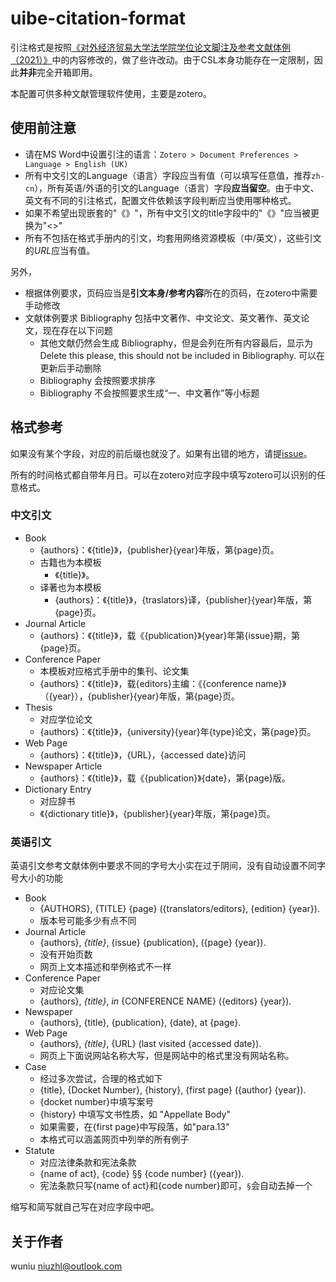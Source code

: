 # uibe-citation-format

引注格式是按照[《对外经济贸易大学法学院学位论文脚注及参考文献体例（2021）》](http://law.uibe.edu.cn/jwjx/jwgg/ss/091c012043a64aff8e7ad1d64256d933.htm)中的内容修改的，做了些许改动。由于CSL本身功能存在一定限制，因此**并非**完全开箱即用。

本配置可供多种文献管理软件使用，主要是zotero。

## 使用前注意

- 请在MS Word中设置引注的语言：`Zotero > Document Preferences > Language > English (UK)`
- 所有中文引文的Language（语言）字段应当有值（可以填写任意值，推荐`zh-cn`），所有英语/外语的引文的Language（语言）字段**应当留空**。由于中文、英文有不同的引注格式，配置文件依赖该字段判断应当使用哪种格式。
- 如果不希望出现嵌套的"《》"，所有中文引文的title字段中的"《》"应当被更换为"<>"
- 所有不包括在格式手册内的引文，均套用网络资源模板（中/英文），这些引文的*URL*应当有值。

另外，

- 根据体例要求，页码应当是**引文本身/参考内容**所在的页码，在zotero中需要手动修改
- 文献体例要求 Bibliography 包括中文著作、中文论文、英文著作、英文论文，现在存在以下问题
  - 其他文献仍然会生成 Bibliography，但是会列在所有内容最后，显示为 Delete this please, this should not be included in Bibliography. 可以在更新后手动删除
  - Bibliography 会按照要求排序
  - Bibliography 不会按照要求生成“一、中文著作”等小标题

## 格式参考

如果没有某个字段，对应的前后缀也就没了。如果有出错的地方，请提[issue](https://github.com/wunewww/uibe-law-citation-format/issues)。

所有的时间格式都自带年月日。可以在zotero对应字段中填写zotero可以识别的任意格式。

### 中文引文

- Book
  - {authors}：《{title}》，{publisher}{year}年版，第{page}页。
  - 古籍也为本模板
    - 《{title}》。
  - 译著也为本模板
    - {authors}：《{title}》，{traslators}译，{publisher}{year}年版，第{page}页。
- Journal Article
  - {authors}：《{title}》，载《{publication}》{year}年第{issue}期，第{page}页。
- Conference Paper
  - 本模板对应格式手册中的集刊、论文集
  - {authors}：《{title}》，载{editors}主编：《{conference name}》（{year}），{publisher}{year}年版，第{page}页。
- Thesis
  - 对应学位论文
  - {authors}：《{title}》，{university}{year}年{type}论文，第{page}页。
- Web Page
  - {authors}：《{title}》，{URL}，{accessed date}访问
- Newspaper Article
  - {authors}：《{title}》，载《{publication}》{date}，第{page}版。
- Dictionary Entry
  - 对应辞书
  - 《{dictionary title}》，{publisher}{year}年版，第{page}页。

### 英语引文

英语引文参考文献体例中要求不同的字号大小实在过于阴间，没有自动设置不同字号大小的功能

- Book
  - {AUTHORS}, {TITLE} {page} ({translators/editors}, {edition} {year}).
  - 版本号可能多少有点不同
- Journal Article
  - {authors}, *{title}*, {issue} {publication}, ({page} {year}).
  - 没有开始页数
  - 网页上文本描述和举例格式不一样
- Conference Paper
  - 对应论文集
  - {authors}, *{title}*, *in* {CONFERENCE NAME} ({editors} {year}).
- Newspaper
  - {authors}, {title}, {publication}, {date}, at {page}.
- Web Page
  - {authors}, *{title}*, {URL} (last visited {accessed date}).
  - 网页上下面说网站名称大写，但是网站中的格式里没有网站名称。
- Case
  - 经过多次尝试，合理的格式如下
  - {title}, {Docket Number}, {history}, {first page} ({author} {year}).
  - {docket number}中填写案号
  - {history} 中填写文书性质，如 "Appellate Body"
  - 如果需要，在{first page}中写段落，如"para.13"
  - 本格式可以涵盖网页中列举的所有例子
- Statute
  - 对应法律条款和宪法条款
  - {name of act}, {code} §§ {code number} ({year}).
  - 宪法条款只写{name of act}和{code number}即可，`§`会自动去掉一个

缩写和简写就自己写在对应字段中吧。

## 关于作者

wuniu <niuzhl@outlook.com>
